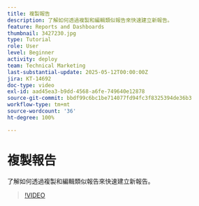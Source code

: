 ```yaml
---
title: 複製報告
description: 了解如何透過複製和編輯類似報告來快速建立新報告。
feature: Reports and Dashboards
thumbnail: 3427230.jpg
type: Tutorial
role: User
level: Beginner
activity: deploy
team: Technical Marketing
last-substantial-update: 2025-05-12T00:00:00Z
jira: KT-14692
doc-type: video
exl-id: aad45ea3-b9dd-4568-a6fe-749640e12878
source-git-commit: bbdf99c6bc1be714077fd94fc3f8325394de36b3
workflow-type: tm+mt
source-wordcount: '36'
ht-degree: 100%

---
```


# 複製報告

了解如何透過複製和編輯類似報告來快速建立新報告。

>[!VIDEO](https://video.tv.adobe.com/v/3427230/?quality=12&learn=on&enablevpops=1)
